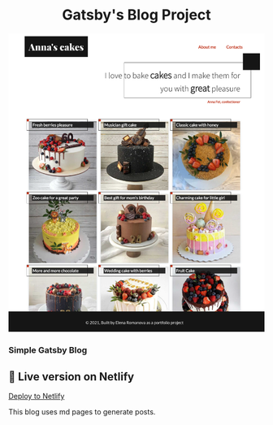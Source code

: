 <h1 align="center">
  Gatsby's Blog Project
</h1>

![project-preview](src/images/screen.png)

### Simple Gatsby Blog

## 💫 Live version on Netlify

[Deploy to Netlify](https://dazzling-booth-931d45.netlify.app/)

This blog uses md pages to generate posts.
